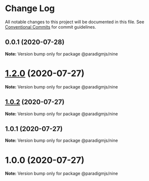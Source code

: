 # Change Log

All notable changes to this project will be documented in this file.
See [Conventional Commits](https://conventionalcommits.org) for commit guidelines.

## 0.0.1 (2020-07-28)

**Note:** Version bump only for package @paradigmjs/nine





# [1.2.0](https://github.com/lunaris-studios/paradigm/compare/@paradigmjs/nine@1.0.2...@paradigmjs/nine@1.2.0) (2020-07-27)

**Note:** Version bump only for package @paradigmjs/nine





## [1.0.2](https://github.com/lunaris-studios/paradigm/compare/@paradigmjs/nine@1.0.1...@paradigmjs/nine@1.0.2) (2020-07-27)

**Note:** Version bump only for package @paradigmjs/nine





## 1.0.1 (2020-07-27)

**Note:** Version bump only for package @paradigmjs/nine





# 1.0.0 (2020-07-27)

**Note:** Version bump only for package @paradigmjs/nine
